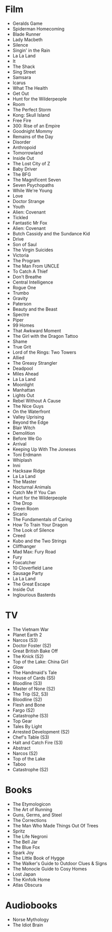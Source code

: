 # Film

- Geralds Game
- Spiderman Homecoming
- Blade Runner
- Lady Macbeth
- Silence
- Singin' in the Rain
- La La Land
- It
- The Shack
- Sing Street
- Samsara
- Icarus
- What The Health
- Get Out
- Hunt for the Wilderpeople
- Room
- The Perfect Storm
- Kong: Skull Island
- Free Fire
- 300: Rise of an Empire
- Goodnight Mommy
- Remains of the Day
- Disorder
- Anthropoid
- Tomorrowland
- Inside Out
- The Lost City of Z
- Baby Driver
- The BFG
- The Magnificent Seven
- Seven Psychopaths
- While We're Young
- Love
- Doctor Strange
- Youth
- Alien: Covenant
- Tickled
- Fantastic Mr Fox
- Alien: Covenant
- Butch Cassidy and the Sundance Kid
- Drive
- Son of Saul
- The Virgin Suicides
- Victoria
- The Program
- The Man From UNCLE
- To Catch A Thief
- Don't Breathe
- Central Intelligence
- Rogue One
- Trumbo
- Gravity
- Paterson
- Beauty and the Beast
- Spectre
- Piper
- 99 Homes
- That Awkward Moment
- The Girl with the Dragon Tattoo 
- Shame
- True Grit
- Lord of the Rings: Two Towers
- Allied
- The Greasy Strangler
- Deadpool
- Miles Ahead
- La La Land
- Moonlight
- Manhattan
- Lights Out
- Rebel Without A Cause
- The Nice Guys
- On the Waterfront
- Valley Uprising
- Beyond the Edge 
- Blair Witch
- Demolition
- Before We Go
- Arrival
- Keeping Up With The Joneses
- Toni Erdmann
- Whiplash
- Inni
- Hacksaw Ridge
- La La Land
- The Master
- Nocturnal Animals
- Catch Me If You Can
- Hunt for the Wilderpeople
- The Drop
- Green Room
- Sicario
- The Fundamentals of Caring
- How To Train Your Dragon
- The Look of Silence
- Creed
- Kubo and the Two Strings
- Cliffhanger
- Mad Max: Fury Road
- Fury
- Foxcatcher
- 10 Cloverfield Lane
- Sausage Party
- La La Land
- The Great Escape
- Inside Out
- Inglourious Basterds


# TV

- The Vietnam War
- Planet Earth 2
- Narcos (S3)
- Doctor Foster (S2)
- Great British Bake Off
- The Knick (S2)
- Top of the Lake: China Girl
- Glow
- The Handmaid's Tale
- House of Cards (S5)
- Bloodline (S3)
- Master of None (S2)
- The Trip (S2, S3)
- Bloodline (S2)
- Flesh and Bone
- Fargo (S2)
- Catastrophe (S3)
- Top Gear
- Tales By Light
- Arrested Development (S2)
- Chef's Table (S3)
- Halt and Catch Fire (S3)
- Abstract
- Narcos (S2)
- Top of the Lake
- Taboo
- Catastrophe (S2)

# Books

- The Etymologicon
- The Art of Running
- Guns, Germs, and Steel
- The Corrections
- The Man Who Made Things Out Of Trees
- Spritz
- The Life Negroni
- The Bell Jar
- The Blue Fox
- Spark Joy
- The Little Book of Hygge
- The Walker's Guide to Outdoor Clues & Signs
- The Monocle Guide to Cosy Homes
- Lost Japan
- The Kinfolk Home
- Atlas Obscura

# Audiobooks
- Norse Mythology
- The Idiot Brain
